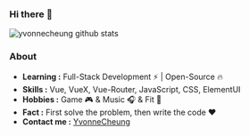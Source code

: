 ### Hi there :ice_cream:


<!--
**YvonneCheung/YvonneCheung** is a ✨ _special_ ✨ repository because its `README.md` (this file) appears on your GitHub profile.

Here are some ideas to get you started:

- 🔭 I’m currently working on ...
- 🌱 I’m currently learning ...
- 👯 I’m looking to collaborate on ...
- 🤔 I’m looking for help with ...
- 💬 Ask me about ...
- 📫 How to reach me: ...
- 😄 Pronouns: ...
- ⚡ Fun fact: ...
-->
![yvonnecheung github stats](https://github-readme-stats.vercel.app/api?username=yvonnecheung&count_private=true&show_icons=true&theme=dracula)

### About

-  **Learning :** Full-Stack Development :zap: | Open-Source :fire:    
-  **Skills :** Vue, VueX, Vue-Router, JavaScript, CSS, ElementUI
-  **Hobbies :** Game :video_game: & Music :headphones: & Fit :dancer:
-  **Fact :** First solve the problem, then write the code :heart:
-  **Contact me :** [YvonneCheung](mailto:xixixixiao@hotmail.com)
